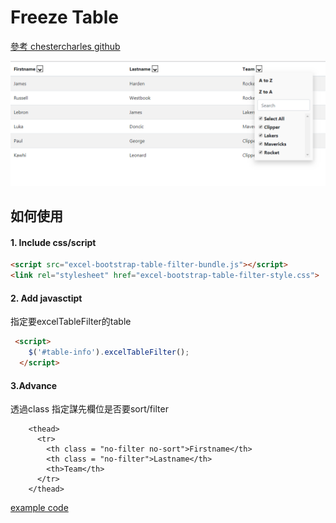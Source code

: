 # Freeze Table

<a href = https://github.com/chestercharles/excel-bootstrap-table-filter>參考 chestercharles github </a>


<img src = "1.png"> 




## 如何使用

#### 1. Include css/script

```html
<script src="excel-bootstrap-table-filter-bundle.js"></script>
<link rel="stylesheet" href="excel-bootstrap-table-filter-style.css">
```

#### 2. Add javasctipt
指定要excelTableFilter的table

```html
 <script>
    $('#table-info').excelTableFilter();
  </script> 
```
#### 3.Advance

透過class 指定謀先欄位是否要sort/filter

```
    <thead>
      <tr>
        <th class = "no-filter no-sort">Firstname</th>
        <th class = "no-filter">Lastname</th>
        <th>Team</th>       
      </tr>
    </thead>
```

<a href ="https://github.com/Eddie02582/Django-tutorial/blob/master/JavaScript/Excel%20Table/excel-bootstrap-table-filter-style.html">example code</a>













